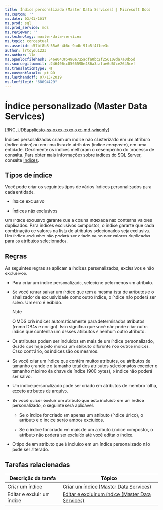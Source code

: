 ```yaml
---
title: Índice personalizado (Master Data Services) | Microsoft Docs
ms.custom: ''
ms.date: 03/01/2017
ms.prod: sql
ms.prod_service: mds
ms.reviewer: ''
ms.technology: master-data-services
ms.topic: conceptual
ms.assetid: c57bf8b8-55a6-4b6c-9adb-91b5f4f1ee3c
author: lrtoyou1223
ms.author: lle
ms.openlocfilehash: 546e04385490e725adfa0bb2f256109da7a0d55d
ms.sourcegitcommit: b2464064c0566590e486a3aafae6d67ce2645cef
ms.translationtype: MT
ms.contentlocale: pt-BR
ms.lasthandoff: 07/15/2019
ms.locfileid: "68094429"
---
```

# <a name="custom-index-master-data-services"></a>Índice personalizado (Master Data Services)

[!INCLUDE[appliesto-ss-xxxx-xxxx-xxx-md-winonly](../includes/appliesto-ss-xxxx-xxxx-xxx-md-winonly.md)]

  Índices personalizados criam um índice não clusterizado em um atributo (índice único) ou em uma lista de atributos (índice composto), em uma entidade. Geralmente os índices melhoram o desempenho do processo de consulta. Para obter mais informações sobre índices do SQL Server, consulte [Índices](../relational-databases/indexes/indexes.md).  
  
## <a name="type-of-indexes"></a>Tipos de índice  
 Você pode criar os seguintes tipos de vários índices personalizados para cada entidade.  
  
-   Índice exclusivo  
  
-   Índices não exclusivos  
  
 Um índice exclusivo garante que a coluna indexada não contenha valores duplicados. Para índices exclusivos compostos, o índice garante que cada combinação de valores na lista de atributos selecionados seja exclusiva. Um índice exclusivo não poderá ser criado se houver valores duplicados para os atributos selecionados.  
  
## <a name="rules"></a>Regras  
 As seguintes regras se aplicam a índices personalizados, exclusivos e não exclusivos.  
  
-   Para criar um índice personalizado, selecione pelo menos um atributo.  
  
-   Se você tentar salvar um índice que tem a mesma lista de atributos e o sinalizador de exclusividade como outro índice, o índice não poderá ser salvo. Um erro é exibido.  
  
    > [!NOTE]  
    >  O MDS cria índices automaticamente para determinados atributos (como DBAs e código). Isso significa que você não pode criar outro índice que contenha um desses atributos e nenhum outro atributo.  
  
-   Os atributos podem ser incluídos em mais de um índice personalizado, desde que haja pelo menos um atributo diferente nos outros índices. Caso contrário, os índices são os mesmos.  
  
-   Se você criar um índice que contém muitos atributos, ou atributos de tamanho grande e o tamanho total dos atributos selecionados exceder o tamanho máximo da chave de índice (900 bytes), o índice não poderá ser salvo.  
  
-   Um índice personalizado pode ser criado em atributos de membro folha, exceto atributos de arquivo.  
  
-   Se você quiser excluir um atributo que está incluído em um índice personalizado, o seguinte será aplicável.  
  
    -   Se o índice for criado em apenas um atributo (índice único), o atributo e o índice serão ambos excluídos.  
  
    -   Se o índice for criado em mais de um atributo (índice composto), o atributo não poderá ser excluído até você editar o índice.  
  
-   O tipo de um atributo que é incluído em um índice personalizado não pode ser alterado.  
  
## <a name="related-tasks"></a>Tarefas relacionadas  
  
|Descrição da tarefa|Tópico|  
|----------------------|-----------|  
|Criar um índice|[Criar um índice &#40;Master Data Services&#41;](../master-data-services/create-an-index-master-data-services.md)|  
|Editar e excluir um índice|[Editar e excluir um índice &#40;Master Data Services&#41;](../master-data-services/edit-and-delete-an-index-master-data-services.md)|  
  
  
